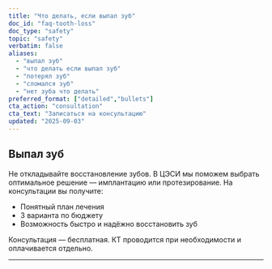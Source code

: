 ```yaml
---
title: "Что делать, если выпал зуб"
doc_id: "faq-tooth-loss"
doc_type: "safety"
topic: "safety"
verbatim: false
aliases:
  - "выпал зуб"
  - "что делать если выпал зуб"
  - "потерял зуб"
  - "сломался зуб"
  - "нет зуба что делать"
preferred_format: ["detailed","bullets"]
cta_action: "consultation"
cta_text: "Записаться на консультацию"
updated: "2025-09-03"
---
```


## Выпал зуб
Не откладывайте восстановление зубов. В ЦЭСИ мы поможем выбрать оптимальное решение — имплантацию или протезирование.
На консультации вы получите:  
- Понятный план лечения  
- 3 варианта по бюджету  
- Возможность быстро и надёжно восстановить зуб  

Консультация — бесплатная. КТ проводится при необходимости и оплачивается отдельно.

---

